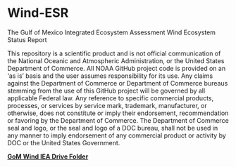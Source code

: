 # Wind-ESR
The Gulf of Mexico Integrated Ecosystem Assessment Wind Ecosystem Status Report

This repository is a scientific product and is not official communication of the National Oceanic and Atmospheric Administration, or the United States Department of Commerce. All NOAA GitHub project code is provided on an ‘as is’ basis and the user assumes responsibility for its use. Any claims against the Department of Commerce or Department of Commerce bureaus stemming from the use of this GitHub project will be governed by all applicable Federal law. Any reference to specific commercial products, processes, or services by service mark, trademark, manufacturer, or otherwise, does not constitute or imply their endorsement, recommendation or favoring by the Department of Commerce. The Department of Commerce seal and logo, or the seal and logo of a DOC bureau, shall not be used in any manner to imply endorsement of any commercial product or activity by DOC or the United States Government.

[**GoM Wind IEA Drive Folder**](https://drive.google.com/drive/folders/1MeLvmg_YIHDCZ0K_R_UwpA-_Gk02ZH8Q?usp=sharing)
